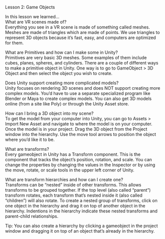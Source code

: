 Lesson 2: Game Objects  

In this lesson we learned…  
What are VR scenes made of?  
Everything you see in a VR scene is made of something called meshes. Meshes are made of triangles which are made of points. We use triangles to represent 3D objects because it’s fast, easy, and computers are optimized for them.  

What are Primitives and how can I make some in Unity?  
Primitives are very basic 3D meshes. Some examples of them include cubes, planes, spheres, and cylinders. There are a couple of different ways to make a primitive object in Unity. One way is to go to GameObject > 3D Object and then select the object you wish to create.  
   
Does Unity support creating more complicated models?  
Unity focuses on rendering 3D scenes and does NOT support creating more complex models. You’d have to use a separate specialized program like Blender or Maya to create complex models. You can also get 3D models online (from a site like Poly) or through the Unity Asset store.  

How can I bring a 3D object into my scene?  
To get the model from your computer into Unity, you can go to Assets > Import New Asset and navigate to where the model is on your computer. Once the model is in your project. Drag the 3D object from the Project window into the hierarchy. Use the move tool arrows to position the object where you’d like it to be.  

What are transforms?  
Every gameobject in Unity has a Transform component. This is the component that tracks the object’s position, rotation, and scale. You can change the properties by changing the values in the Inspector or by using the move, rotate, or scale tools in the upper left corner of Unity.  

What are transform hierarchies and how can I create one?  
Transforms can be “nested” inside of other transforms. This allows transforms to be grouped together. If the top level (also called “parent”) transform rotates, each transform that’s nested inside it (also called “children”) will also rotate. To create a nested group of transforms, click on one object in the hierarchy and drag it on top of another object in the hierarchy. Indentions in the hierarchy indicate these nested transforms and parent-child relationships.  

Tip: You can also create a hierarchy by clicking a gameobject in the project window and dragging it on top of an object that’s already in the hierarchy.  